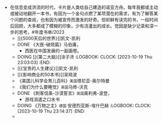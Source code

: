 - 在信息变成洪流的时代，卡片是人类给自己建造的诺亚方舟。每年我都或主动或被动地翻开一本书，有因为一个金句点燃了某项潜在的需求，有为了解答某个问题的查阅，也有因为被宣传而激发的好奇。但却鲜有读完的书，一段时间后回顾，大多都成了模糊的印象，少有浇灌出的成长。觉因是缺少记录和深一步的思考。#年度书单/2023
	- [[《5000天后的世界》]]凯文-凯利
	- DONE 《大医-破晓篇》马伯庸，
		- 西医在中国发展的一副画卷。
	- DOING [[《第二大脑》]]涂子沛
	  :LOGBOOK:
	  CLOCK: [2023-10-19 Thu 23:03:03]
	  :END:
	- [[《宝贵的人生建议》]]凯文-凯利
	- [[《影响商业的50本书》]]吴晓波
	- 《美国儿科学会育儿百科》`美国`塔尼亚-奥尔特曼
	- 《我们为什么要睡觉》`英国`马修-沃克
	- DONE 《刺客信条-沙漠誓言》`英国`奥利弗-波登，
		- 游戏消遣之口水书
	- DOING 《万物之主》`德国` 安德烈亚斯-埃什巴赫
	  :LOGBOOK:
	  CLOCK: [2023-10-19 Thu 23:14:37]
	  :END:
	-